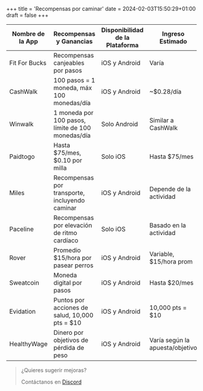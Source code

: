 +++
title = 'Recompensas por caminar'
date = 2024-02-03T15:50:29+01:00
draft = false
+++

 | Nombre de la App | Recompensas y Ganancias                   | Disponibilidad de la Plataforma | Ingreso Estimado     |
 |------------------|-------------------------------------------|---------------------------------|----------------------|
 | Fit For Bucks    | Recompensas canjeables por pasos          | iOS y Android                    | Varía                |
 | CashWalk         | 100 pasos = 1 moneda, máx 100 monedas/día | iOS y Android                    | ~$0.28/día           |
 | Winwalk          | 1 moneda por 100 pasos, límite de 100 monedas/día | Solo Android                  | Similar a CashWalk  |
 | Paidtogo         | Hasta $75/mes, $0.10 por milla            | Solo iOS                         | Hasta $75/mes        |
 | Miles            | Recompensas por transporte, incluyendo caminar | iOS y Android                  | Depende de la actividad |
 | Paceline         | Recompensas por elevación de ritmo cardíaco | Solo iOS                        | Basado en la actividad |
 | Rover            | Promedio $15/hora por pasear perros       | iOS y Android                    | Variable, $15/hora prom |
 | Sweatcoin       | Moneda digital por pasos                  | iOS y Android                    | Hasta $20/mes        |
 | Evidation        | Puntos por acciones de salud, 10,000 pts = $10 | iOS y Android                  | 10,000 pts = $10    |
 | HealthyWage     | Dinero por objetivos de pérdida de peso   | iOS y Android                    | Varía según la apuesta/objetivo |

 > ¿Quieres sugerir mejoras?
 >
 > Contáctanos en [Discord](https://discord.gg/pm96w5n3eC)
